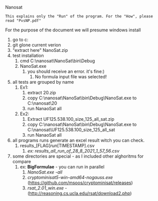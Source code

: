 Nanosat

	This explains only the "Run" of the program. For the "How", please read "PvsNP.pdf"

For the purpose of the document we will presume windows install

1. go to c:
1. git glone current verion
1. "extract here" NanoSat.zip
1. test installation
   1. cmd C:\nanosat\NanoSat\bin\Debug
   1. NanoSat.exe
      1. you should receive an error. it's fine:) 
         1. No formula input file was selected!
1. all tests are grouped by name
   1. Ex1: 
      1. extract 20.zip
      2. copy C:\nanosat\NanoSat\bin\Debug\NanoSat.exe to C:\nanosat\20
      3. run NanaoSat all
    2. Ex2:
       1. Extract UF125.538.100_size_125_all_sat.zip
       2. copy C:\nanosat\NanoSat\bin\Debug\NanoSat.exe to C:\nanosat\UF125.538.100_size_125_all_sat
       3. run NanaoSat all
1. all programs runs generate an excel result witch you can check.
   1. results_[FLAG]_run_[TIMESTAMP].csv
      1. *ex: results_all_run_of_28_8_2021_1_57_56.csv*
1. some directories are special - as I included other alghoritms for compare
	1. ex: **BigFormulae** - you can run in parallel
       1. *NanoSat.exe -all*
       1. *cryptominisat5-win-amd64-nogauss.exe* (https://github.com/msoos/cryptominisat/releases)          
       1. *rsat_2.01_win.exe* - (http://reasoning.cs.ucla.edu/rsat/download2.php)
          
